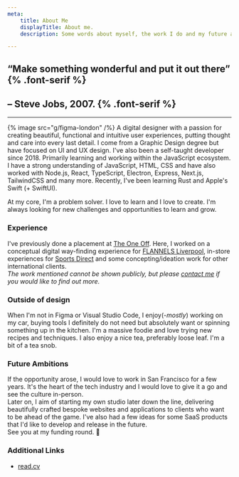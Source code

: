 ```yaml
---
meta:
    title: About Me
    displayTitle: About me.
    description: Some words about myself, the work I do and my future aspirations.

---
```


## &ldquo;Make something wonderful and put it out there&rdquo;  {% .font-serif %}
## &ndash; Steve Jobs, 2007. {% .font-serif %}

---

{% image src="g/figma-london" /%}
A digital designer with a passion for creating beautiful, functional and intuitive user experiences, putting thought and care into every last detail. I come from a Graphic Design degree but have focused on UI and UX design. I've also been a self-taught developer since 2018. Primarily learning and working within the JavaScript ecosystem. I have a strong understanding of JavaScript, HTML, CSS and have also worked with Node.js, React, TypeScript, Electron, Express, Next.js, TailwindCSS and many more. Recently, I've been learning Rust and Apple's Swift (+ SwiftUI).

At my core, I'm a problem solver. I love to learn and I love to create. I'm always looking for new challenges and opportunities to learn and grow. 

### Experience
I've previously done a placement at [The One Off](http://theoneoff.com). Here, I worked on a conceptual digital way-finding experience for [FLANNELS Liverpool](https://www.flannels.com/liverpool-flagshp-fl-store-2781), in-store experiences for [Sports Direct](http://www.sportsdirect.com/) and some concepting/ideation work for other international clients.  
*The work mentioned cannot be shown publicly, but please [contact me](/contact) if you would like to find out more.*

### Outside of design
When I'm not in Figma or Visual Studio Code, I enjoy(-*mostly*) working on my car, buying tools I definitely do not need but absolutely want or spinning something up in the kitchen. I'm a massive foodie and love trying new recipes and techniques. I also enjoy a nice tea, preferably loose leaf. I'm a bit of a tea snob.

### Future Ambitions
If the opportunity arose, I would love to work in San Francisco for a few years. It's the heart of the tech industry and I would love to give it a go and see the culture in-person.  
Later on, I aim of starting my own studio later down the line, delivering beautifully crafted bespoke websites and applications to clients who want to be ahead of the game. I've also had a few ideas for some SaaS products that I'd like to develop and release in the future.  
See you at my funding round. 👋

### Additional Links
- [read.cv](http://read.cv/jakub.s)
